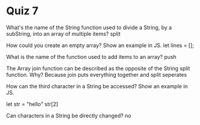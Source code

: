 # Quiz 7

What's the name of the String function used to divide a String, by a subString, into an array of multiple items?
split

How could you create an empty array? Show an example in JS.
let lines = [];

What is the name of the function used to add items to an array?
push

The Array join function can be described as the opposite of the String split function. Why?
Because join puts everything together and split seperates

How can the third character in a String be accessed? Show an example in JS.

let str = "hello"
str[2]

Can characters in a String be directly changed?
no
